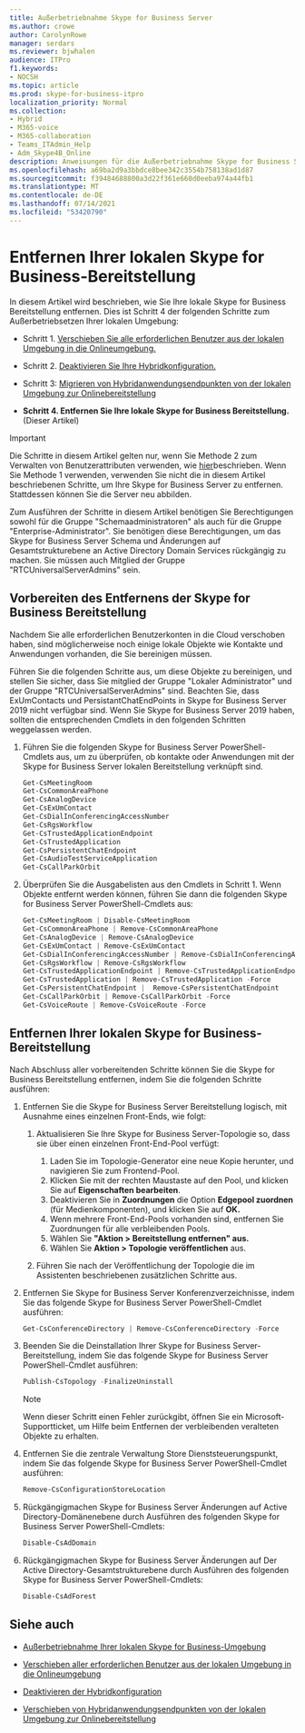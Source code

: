 ```yaml
---
title: Außerbetriebnahme Skype for Business Server
ms.author: crowe
author: CarolynRowe
manager: serdars
ms.reviewer: bjwhalen
audience: ITPro
f1.keywords:
- NOCSH
ms.topic: article
ms.prod: skype-for-business-itpro
localization_priority: Normal
ms.collection:
- Hybrid
- M365-voice
- M365-collaboration
- Teams_ITAdmin_Help
- Adm_Skype4B_Online
description: Anweisungen für die Außerbetriebnahme Skype for Business Server.
ms.openlocfilehash: a69ba2d9a3bbdce8bee342c3554b758138ad1d87
ms.sourcegitcommit: f39484688800a3d22f361e660d0eeba974a44fb1
ms.translationtype: MT
ms.contentlocale: de-DE
ms.lasthandoff: 07/14/2021
ms.locfileid: "53420790"
---
```

# <a name="remove-your-on-premises-skype-for-business-deployment"></a>Entfernen Ihrer lokalen Skype for Business-Bereitstellung

In diesem Artikel wird beschrieben, wie Sie Ihre lokale Skype for Business Bereitstellung entfernen. Dies ist Schritt 4 der folgenden Schritte zum Außerbetriebsetzen Ihrer lokalen Umgebung:

- Schritt 1. [Verschieben Sie alle erforderlichen Benutzer aus der lokalen Umgebung in die Onlineumgebung.](decommission-move-on-prem-users.md) 

- Schritt 2. [Deaktivieren Sie Ihre Hybridkonfiguration.](cloud-consolidation-disabling-hybrid.md)

- Schritt 3: [Migrieren von Hybridanwendungsendpunkten von der lokalen Umgebung zur Onlinebereitstellung](decommission-move-on-prem-endpoints.md)

- **Schritt 4. Entfernen Sie Ihre lokale Skype for Business Bereitstellung.** (Dieser Artikel)


> [!IMPORTANT] 
> Die Schritte in diesem Artikel gelten nur, wenn Sie Methode 2 zum Verwalten von Benutzerattributen verwenden, wie [hier](cloud-consolidation-disabling-hybrid.md#method-2---clear-skype-for-business-attributes-for-all-on-premises-users-in-active-directory)beschrieben. Wenn Sie Methode 1 verwenden, verwenden Sie nicht die in diesem Artikel beschriebenen Schritte, um Ihre Skype for Business Server zu entfernen. Stattdessen können Sie die Server neu abbilden.

Zum Ausführen der Schritte in diesem Artikel benötigen Sie Berechtigungen sowohl für die Gruppe "Schemaadministratoren" als auch für die Gruppe "Enterprise-Administrator". Sie benötigen diese Berechtigungen, um das Skype for Business Server Schema und Änderungen auf Gesamtstrukturebene an Active Directory Domain Services rückgängig zu machen. Sie müssen auch Mitglied der Gruppe "RTCUniversalServerAdmins" sein.


## <a name="prepare-to-remove-the-skype-for-business-deployment"></a>Vorbereiten des Entfernens der Skype for Business Bereitstellung

Nachdem Sie alle erforderlichen Benutzerkonten in die Cloud verschoben haben, sind möglicherweise noch einige lokale Objekte wie Kontakte und Anwendungen vorhanden, die Sie bereinigen müssen.

Führen Sie die folgenden Schritte aus, um diese Objekte zu bereinigen, und stellen Sie sicher, dass Sie mitglied der Gruppe "Lokaler Administrator" und der Gruppe "RTCUniversalServerAdmins" sind. Beachten Sie, dass ExUmContacts und PersistantChatEndPoints in Skype for Business Server 2019 nicht verfügbar sind. Wenn Sie Skype for Business Server 2019 haben, sollten die entsprechenden Cmdlets in den folgenden Schritten weggelassen werden.

1. Führen Sie die folgenden Skype for Business Server PowerShell-Cmdlets aus, um zu überprüfen, ob kontakte oder Anwendungen mit der Skype for Business Server lokalen Bereitstellung verknüpft sind.

   ```PowerShell
   Get-CsMeetingRoom
   Get-CsCommonAreaPhone
   Get-CsAnalogDevice
   Get-CsExUmContact
   Get-CsDialInConferencingAccessNumber
   Get-CsRgsWorkflow
   Get-CsTrustedApplicationEndpoint
   Get-CsTrustedApplication
   Get-CsPersistentChatEndpoint
   Get-CsAudioTestServiceApplication
   Get-CsCallParkOrbit
   ```
2. Überprüfen Sie die Ausgabelisten aus den Cmdlets in Schritt 1. Wenn Objekte entfernt werden können, führen Sie dann die folgenden Skype for Business Server PowerShell-Cmdlets aus:

   ```PowerShell
   Get-CsMeetingRoom | Disable-CsMeetingRoom
   Get-CsCommonAreaPhone | Remove-CsCommonAreaPhone 
   Get-CsAnalogDevice | Remove-CsAnalogDevice
   Get-CsExUmContact | Remove-CsExUmContact
   Get-CsDialInConferencingAccessNumber | Remove-CsDialInConferencingAccessNumber
   Get-CsRgsWorkflow | Remove-CsRgsWorkflow
   Get-CsTrustedApplicationEndpoint | Remove-CsTrustedApplicationEndpoint
   Get-CsTrustedApplication | Remove-CsTrustedApplication -Force
   Get-CsPersistentChatEndpoint |  Remove-CsPersistentChatEndpoint
   Get-CsCallParkOrbit | Remove-CsCallParkOrbit -Force
   Get-CsVoiceRoute | Remove-CsVoiceRoute -Force
   ```
## <a name="remove-your-on-premises-skype-for-business-deployment"></a>Entfernen Ihrer lokalen Skype for Business-Bereitstellung

Nach Abschluss aller vorbereitenden Schritte können Sie die Skype for Business Bereitstellung entfernen, indem Sie die folgenden Schritte ausführen:

1. Entfernen Sie die Skype for Business Server Bereitstellung logisch, mit Ausnahme eines einzelnen Front-Ends, wie folgt:

   1. Aktualisieren Sie Ihre Skype for Business Server-Topologie so, dass sie über einen einzelnen Front-End-Pool verfügt:

      1. Laden Sie im Topologie-Generator eine neue Kopie herunter, und navigieren Sie zum Frontend-Pool.
      1. Klicken Sie mit der rechten Maustaste auf den Pool, und klicken Sie auf **Eigenschaften bearbeiten**.
      1. Deaktivieren Sie in **Zuordnungen** die Option **Edgepool zuordnen** (für Medienkomponenten), und klicken Sie auf **OK.**
      1. Wenn mehrere Front-End-Pools vorhanden sind, entfernen Sie Zuordnungen für alle verbleibenden Pools.
      1. Wählen Sie **"Aktion > Bereitstellung entfernen" aus.**
      1. Wählen Sie **Aktion > Topologie veröffentlichen** aus.

    1. Führen Sie nach der Veröffentlichung der Topologie die im Assistenten beschriebenen zusätzlichen Schritte aus.

2. Entfernen Sie Skype for Business Server Konferenzverzeichnisse, indem Sie das folgende Skype for Business Server PowerShell-Cmdlet ausführen:

   ```PowerShell
   Get-CsConferenceDirectory | Remove-CsConferenceDirectory -Force
   ```

3. Beenden Sie die Deinstallation Ihrer Skype for Business Server-Bereitstellung, indem Sie das folgende Skype for Business Server PowerShell-Cmdlet ausführen:

   ```PowerShell
   Publish-CsTopology -FinalizeUninstall
   ```
   > [!NOTE]
   > Wenn dieser Schritt einen Fehler zurückgibt, öffnen Sie ein Microsoft-Supportticket, um Hilfe beim Entfernen der verbleibenden veralteten Objekte zu erhalten.

4. Entfernen Sie die zentrale Verwaltung Store Dienststeuerungspunkt, indem Sie das folgende Skype for Business Server PowerShell-Cmdlet ausführen:

   ```PowerShell
   Remove-CsConfigurationStoreLocation
   ``` 

5. Rückgängigmachen Skype for Business Server Änderungen auf Active Directory-Domänenebene durch Ausführen des folgenden Skype for Business Server PowerShell-Cmdlets:

   ```PowerShell
   Disable-CsAdDomain
   ```
6. Rückgängigmachen Skype for Business Server Änderungen auf Der Active Directory-Gesamtstrukturebene durch Ausführen des folgenden Skype for Business Server PowerShell-Cmdlets:

   ```PowerShell
   Disable-CsAdForest
   ```

## <a name="see-also"></a>Siehe auch

- [Außerbetriebnahme Ihrer lokalen Skype for Business-Umgebung](decommission-on-prem-overview.md)

- [Verschieben aller erforderlichen Benutzer aus der lokalen Umgebung in die Onlineumgebung](decommission-move-on-prem-users.md)

- [Deaktivieren der Hybridkonfiguration](cloud-consolidation-disabling-hybrid.md)

- [Verschieben von Hybridanwendungsendpunkten von der lokalen Umgebung zur Onlinebereitstellung](decommission-move-on-prem-endpoints.md)

